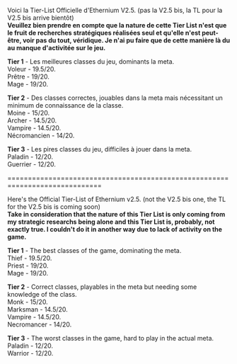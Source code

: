 Voici la Tier-List Officielle d'Ethernium V2.5. (pas la V2.5 bis, la TL pour la V2.5 bis arrive bientôt)   
**Veuillez bien prendre en compte que la nature de cette Tier List n'est que le fruit de recherches stratégiques réalisées seul et qu'elle n'est peut-être, voir pas du tout, véridique. Je n'ai pu faire que de cette manière là du au manque d'activitée sur le jeu.**   
   
**Tier 1** - Les meilleures classes du jeu, dominants la meta.   
Voleur - 19.5/20.   
Prêtre - 19/20.   
Mage - 19/20.   
   
**Tier 2** - Des classes correctes, jouables dans la meta mais nécessitant un minimum de connaissance de la classe.   
Moine - 15/20.   
Archer - 14.5/20.   
Vampire - 14.5/20.   
Nécromancien - 14/20.   
   
**Tier 3** - Les pires classes du jeu, difficiles à jouer dans la meta.   
Paladin - 12/20.   
Guerrier - 12/20.   
   
=============================================================================   
   
Here's the Official Tier-List of Ethernium v2.5. (not the V2.5 bis one, the TL for the V2.5 bis is coming soon)   
**Take in consideration that the nature of this Tier List is only coming from my strategic researchs being alone and this Tier List is, probably, not exactly true. I couldn't do it in another way due to lack of activity on the game.**   
   
**Tier 1** - The best classes of the game, dominating the meta.   
Thief - 19.5/20.   
Priest - 19/20.   
Mage - 19/20.   
   
**Tier 2** - Correct classes, playables in the meta but needing some knowledge of the class.   
Monk - 15/20.   
Marksman - 14.5/20.   
Vampire - 14.5/20.   
Necromancer - 14/20.   
   
**Tier 3** - The worst classes in the game, hard to play in the actual meta.   
Paladin - 12/20.   
Warrior - 12/20.   
